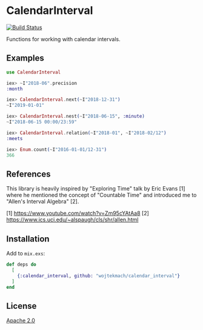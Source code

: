 # CalendarInterval

[![Build Status](https://travis-ci.org/wojtekmach/calendar_interval.svg?branch=master)](https://travis-ci.org/wojtekmach/calendar_interval)

Functions for working with calendar intervals.

## Examples

```elixir
use CalendarInterval

iex> ~I"2018-06".precision
:month

iex> CalendarInterval.next(~I"2018-12-31")
~I"2019-01-01"

iex> CalendarInterval.nest(~I"2018-06-15", :minute)
~I"2018-06-15 00:00/23:59"

iex> CalendarInterval.relation(~I"2018-01", ~I"2018-02/12")
:meets

iex> Enum.count(~I"2016-01-01/12-31")
366
```

## References

This library is heavily inspired by "Exploring Time" talk by Eric Evans [1] where
he mentioned the concept of "Countable Time" and introduced me to
"Allen's Interval Algebra" [2].

[1] <https://www.youtube.com/watch?v=Zm95cYAtAa8>
[2] <https://www.ics.uci.edu/~alspaugh/cls/shr/allen.html>

## Installation

Add to `mix.exs`:

```elixir
def deps do
  [
    {:calendar_interval, github: "wojtekmach/calendar_interval"}
  ]
end
```

## License

[Apache 2.0](./LICENSE.md)
